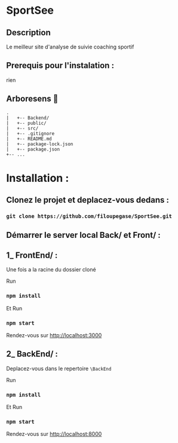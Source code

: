 # SportSee

## Description

Le meilleur site d'analyse de suivie coaching sportif

## Prerequis pour l'instalation :

rien

## Arboresens 🌳

```
.
|   +-- Backend/
|   +-- public/
|   +-- src/
|   +-- .gitignore
|   +-- README.md
|   +-- package-lock.json
|   +-- package.json
+-- ...
```

# Installation :

## Clonez le projet et deplacez-vous dedans  :

### `git clone https://github.com/filoupegase/SportSee.git`

## Démarrer le server local Back/ et Front/  :

## 1_ FrontEnd/ :

Une fois a la racine du dossier cloné

Run

### `npm install`

Et Run

### `npm start`

Rendez-vous sur [http://localhost:3000](http://localhost:3000)

## 2_ BackEnd/ :

Deplacez-vous dans le repertoire `\BackEnd`

Run

### `npm install`

Et Run

### `npm start`

Rendez-vous sur [http://localhost:8000](http://localhost:8000/user/18/)
